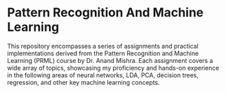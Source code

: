 # Pattern Recognition And Machine Learning
This repository encompasses a series of assignments and practical implementations derived from the Pattern Recognition and Machine Learning (PRML) course by Dr. Anand Mishra. Each assignment covers a wide array of topics, showcasing my proficiency and hands-on experience in the following areas of neural networks, LDA, PCA, decision trees, regression, and other key machine learning concepts.
